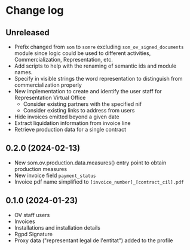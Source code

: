 # Change log

## Unreleased

- Prefix changed from `som` to `somre` excluding `som_ov_signed_documents` module since
  logic could be used to different activities, Commercialization, Representation, etc.
- Add scripts to help with the renaming of semantic ids and module names.
- Specify in visible strings the word representation to distinguish from commercialization properly
- New implementation to create and identify the user staff for Representation Virtual Office
    - Consider existing partners with the specified nif
    - Consider existing links to address from users
- Hide invoices emitted beyond a given date
- Extract liquidation information from invoice line
- Retrieve production data for a single contract

## 0.2.0 (2024-02-13)

- New som.ov.production.data.measures() entry point to obtain production measures
- New invoice field `payment_status`
- Invoice pdf name simplified to `[invoice_number]_[contract_cil].pdf`


## 0.1.0 (2024-01-23)

- OV staff users
- Invoices
- Installations and installation details
- Rgpd Signature
- Proxy data ("representant legal de l'entitat") added to the profile
